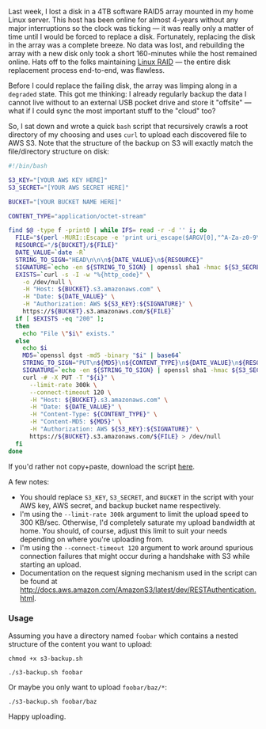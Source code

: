 Last week, I lost a disk in a 4TB software RAID5 array mounted in my home Linux server.  This host has been online for almost 4-years without any major interruptions so the clock was ticking &mdash; it was really only a matter of time until I would be forced to replace a disk.  Fortunately, replacing the disk in the array was a complete breeze.  No data was lost, and rebuilding the array with a new disk only took a short 160-minutes while the host remained online.  Hats off to the folks maintaining [Linux RAID](https://raid.wiki.kernel.org/index.php/Linux_Raid) &mdash; the entire disk replacement process end-to-end, was flawless.

Before I could replace the failing disk, the array was limping along in a `degraded` state.  This got me thinking: I already regularly backup the data I cannot live without to an external USB pocket drive and store it "offsite" &mdash; what if I could sync the most important stuff to the "cloud" too?

So, I sat down and wrote a quick `bash` script that recursively crawls a root directory of my choosing and uses `curl` to upload each discovered file to AWS S3.  Note that the structure of the backup on S3 will exactly match the file/directory structure on disk:

```bash
#!/bin/bash

S3_KEY="[YOUR AWS KEY HERE]"
S3_SECRET="[YOUR AWS SECRET HERE]"

BUCKET="[YOUR BUCKET NAME HERE]"

CONTENT_TYPE="application/octet-stream"

find $@ -type f -print0 | while IFS= read -r -d '' i; do
  FILE="$(perl -MURI::Escape -e 'print uri_escape($ARGV[0],"^A-Za-z0-9\-\._~\/");' "$i")"
  RESOURCE="/${BUCKET}/${FILE}"
  DATE_VALUE=`date -R`
  STRING_TO_SIGN="HEAD\n\n\n${DATE_VALUE}\n${RESOURCE}"
  SIGNATURE=`echo -en ${STRING_TO_SIGN} | openssl sha1 -hmac ${S3_SECRET} -binary | base64`
  EXISTS=`curl -s -I -w "%{http_code}" \
    -o /dev/null \
    -H "Host: ${BUCKET}.s3.amazonaws.com" \
    -H "Date: ${DATE_VALUE}" \
    -H "Authorization: AWS ${S3_KEY}:${SIGNATURE}" \
    https://${BUCKET}.s3.amazonaws.com/${FILE}`
  if [ $EXISTS -eq "200" ];
  then
    echo "File \"$i\" exists."
  else
    echo $i
    MD5=`openssl dgst -md5 -binary "$i" | base64`
    STRING_TO_SIGN="PUT\n${MD5}\n${CONTENT_TYPE}\n${DATE_VALUE}\n${RESOURCE}"
    SIGNATURE=`echo -en ${STRING_TO_SIGN} | openssl sha1 -hmac ${S3_SECRET} -binary | base64`
    curl -# -X PUT -T "${i}" \
      --limit-rate 300k \
      --connect-timeout 120 \
      -H "Host: ${BUCKET}.s3.amazonaws.com" \
      -H "Date: ${DATE_VALUE}" \
      -H "Content-Type: ${CONTENT_TYPE}" \
      -H "Content-MD5: ${MD5}" \
      -H "Authorization: AWS ${S3_KEY}:${SIGNATURE}" \
      https://${BUCKET}.s3.amazonaws.com/${FILE} > /dev/null
  fi
done
```

If you'd rather not copy+paste, download the script [here](https://raw.githubusercontent.com/markkolich/blog/70464114a3dbcc5d85eb3fe0ba1d1f12bd24c97c/content/static/entries/quick-bash-script-backup-to-aws-s3/s3-backup.sh).

A few notes:

* You should replace `S3_KEY`, `S3_SECRET`, and `BUCKET` in the script with your AWS key, AWS secret, and backup bucket name respectively.
* I'm using the `--limit-rate 300k` argument to limit the upload speed to 300 KB/sec.  Otherwise, I'd completely saturate my upload bandwidth at home.  You should, of course, adjust this limit to suit your needs depending on where you're uploading from.
* I'm using the `--connect-timeout 120` argument to work around spurious connection failures that might occur during a handshake with S3 while starting an upload.
* Documentation on the request signing mechanism used in the script can be found at http://docs.aws.amazon.com/AmazonS3/latest/dev/RESTAuthentication.html.

### Usage

Assuming you have a directory named `foobar` which contains a nested structure of the content you want to upload:

```
chmod +x s3-backup.sh

./s3-backup.sh foobar
```

Or maybe you only want to upload `foobar/baz/*`:

```
./s3-backup.sh foobar/baz
```

Happy uploading.
